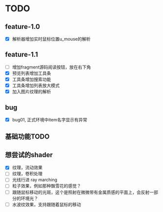 # TODO

## feature-1.0

- [x] 解析器增加实时鼠标位置u_mouse的解析

## feature-1.1

- [ ] 增加fragment源码阅读按钮，放在右下角
- [x] 预览列表增加工具条
- [x] 工具条增加搜索功能
- [x] 工具条增加列表放大模式
- [x] 加入图片纹理的解析

## bug

- [x] bug01, 正式环境中item名字显示有异常

## 基础功能TODO



## 想尝试的shader

- [x] 纹理，流动效果
- [ ] 纹理，卷积处理
- [ ] 光线行进 ray marching
- [ ] 粒子效果，例如那种飘雪花的感觉？
- [ ] 跟随鼠标移动的光斑，这个是照射在微微带有金属质感的平面上，会反射一部分的环境光？
- [ ] 水波纹效果，支持跟随着鼠标的移动

